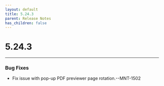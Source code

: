 ```yaml
---
layout: default
title: 5.24.3
parent: Release Notes
has_children: false
---
```

# 5.24.3
----
### Bug Fixes
- Fix issue with pop-up PDF previewer page rotation.--MNT-1502